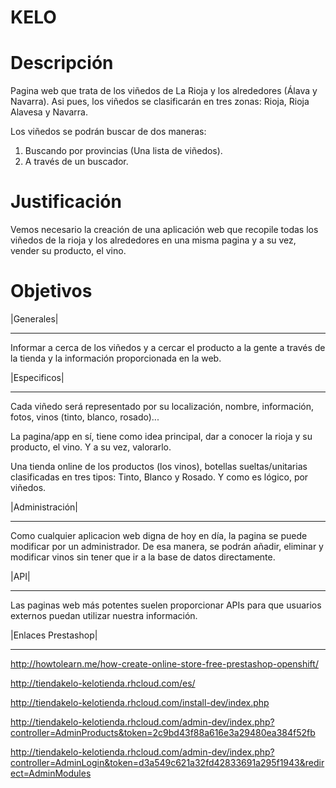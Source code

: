 KELO
====

Descripción
====
Pagina web que trata de los viñedos de La Rioja y los alrededores (Álava y Navarra). Asi pues, los viñedos se clasificarán en tres zonas: Rioja, Rioja Alavesa y Navarra.

Los viñedos se podrán buscar de dos maneras:
1. Buscando por provincias (Una lista de viñedos).
2. A través de un buscador.

Justificación
====
Vemos necesario la creación de una aplicación web que recopile todas los viñedos de la rioja y los alrededores en una misma pagina y a su vez, vender su producto, el vino.

Objetivos
====

|Generales|
___________

Informar a cerca de los viñedos y a cercar el producto a la gente a través de la tienda y la información proporcionada en la web.


|Especificos|
_____________

Cada viñedo será representado por su localización, nombre, información, fotos, vinos (tinto, blanco, rosado)...

La pagina/app en sí, tiene como idea principal, dar a conocer la rioja y su producto, el vino. Y a su vez, valorarlo.

Una tienda online de los productos (los vinos), botellas sueltas/unitarias clasificadas en tres tipos: Tinto, Blanco y Rosado. Y como es lógico, por viñedos.


|Administración|
________________

Como cualquier aplicacion web digna de hoy en día, la pagina se puede modificar por un administrador. De esa manera, se podrán añadir, eliminar y modificar vinos sin tener que ir a la base de datos directamente.

|API|
_____
Las paginas web más potentes suelen proporcionar APIs para que usuarios externos puedan utilizar nuestra información.


|Enlaces Prestashop|
____________________
http://howtolearn.me/how-create-online-store-free-prestashop-openshift/

http://tiendakelo-kelotienda.rhcloud.com/es/

http://tiendakelo-kelotienda.rhcloud.com/install-dev/index.php

http://tiendakelo-kelotienda.rhcloud.com/admin-dev/index.php?controller=AdminProducts&token=2c9bd43f88a616e3a29480ea384f52fb

http://tiendakelo-kelotienda.rhcloud.com/admin-dev/index.php?controller=AdminLogin&token=d3a549c621a32fd42833691a295f1943&redirect=AdminModules